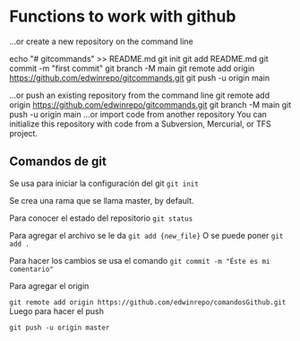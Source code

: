 # Functions to work with github
…or create a new repository on the command line

echo "# gitcommands" >> README.md
git init
git add README.md
git commit -m "first commit"
git branch -M main
git remote add origin https://github.com/edwinrepo/gitcommands.git
git push -u origin main

…or push an existing repository from the command line
git remote add origin https://github.com/edwinrepo/gitcommands.git
git branch -M main
git push -u origin main
…or import code from another repository
You can initialize this repository with code from a Subversion, Mercurial, or TFS project.

## Comandos de git

Se usa para iniciar la configuración del git
```git init```

Se crea una rama que se llama master, by default.

Para conocer el estado del repositorio
```git status```

Para agregar el archivo se le da
```git add {new_file}```
O se puede poner
```git add .```

Para hacer los cambios se usa el comando 
```git commit -m "Éste es mi comentario"```

Para agregar el origin

```git remote add origin https://github.com/edwinrepo/comandosGithub.git```
Luego para hacer el push

```git push -u origin master```
